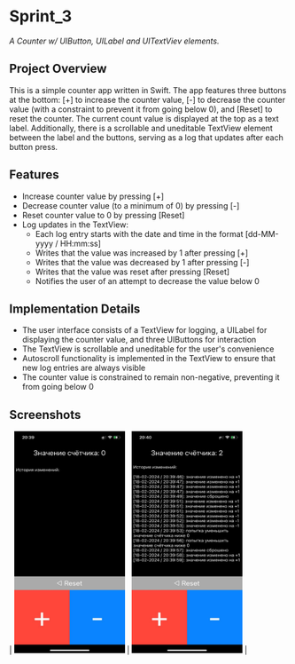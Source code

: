 # Sprint_3
_A Counter w/ UIButton, UILabel and UITextViev elements._

## Project Overview
This is a simple counter app written in Swift. The app features three buttons at the bottom: [+] to increase the counter value, [-] to decrease the counter value (with a constraint to prevent it from going below 0), and [Reset] to reset the counter. The current count value is displayed at the top as a text label. Additionally, there is a scrollable and uneditable TextView element between the label and the buttons, serving as a log that updates after each button press.

## Features
- Increase counter value by pressing [+]
- Decrease counter value (to a minimum of 0) by pressing [-]
- Reset counter value to 0 by pressing [Reset]
- Log updates in the TextView:
  - Each log entry starts with the date and time in the format [dd-MM-yyyy / HH:mm:ss]
  - Writes that the value was increased by 1 after pressing [+]
  - Writes that the value was decreased by 1 after pressing [-]
  - Writes that the value was reset after pressing [Reset]
  - Notifies the user of an attempt to decrease the value below 0

## Implementation Details
- The user interface consists of a TextView for logging, a UILabel for displaying the counter value, and three UIButtons for interaction
- The TextView is scrollable and uneditable for the user's convenience
- Autoscroll functionality is implemented in the TextView to ensure that new log entries are always visible
- The counter value is constrained to remain non-negative, preventing it from going below 0

## Screenshots
| <img src="https://github.com/CptWhisker/Sprint_3/blob/main/Screenshots/Counter_InitialScreen.jpeg" width="200" height="400" /> | <img src="https://github.com/CptWhisker/Sprint_3/blob/main/Screenshots/Counter_Screen.jpeg" width="200" height="400" /> |

